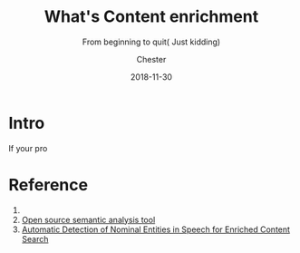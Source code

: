 ﻿---
layout:     post
title:      What's Content enrichment
subtitle:   From beginning to quit( Just kidding)
date:       2018-11-30
author:    Chester
header-img: img/failure.jpg
catalog: true
tags:
    - Job
---
# Intro
If your pro


# Reference


 1. 
 2. [Open source semantic analysis tool](https://opensemanticsearch.org/etl)
 3. [Automatic Detection of Nominal Entities in Speech for Enriched Content Search](file:///home/chester/Downloads/5862-29771-1-PB.pdf)

<!--stackedit_data:
eyJoaXN0b3J5IjpbLTE0NzgwNDc4MDAsLTE1MjQwMTYwMDBdfQ
==
-->